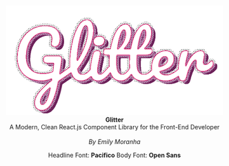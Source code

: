 <center>
<img src="GlitterLogoHoriz.png">
  <b>Glitter</b><br/>
 A Modern, Clean React.js Component Library for the Front-End Developer<br/><br/>
<em>By Emily Moranha</em>
  
Headline Font: <b>Pacifico</b>
Body Font: <b>Open Sans</b>
</center>
